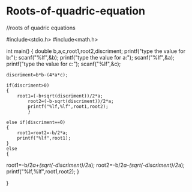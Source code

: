 # Roots-of-quadric-equation
//roots of quadric equations


#include<stdio.h>
#include<math.h>


int main()
{
	double b,a,c,root1,root2,discriment;
	printf("type the value for b:");
	scanf("%lf",&b);
		printf("type the value for a:");
	scanf("%lf",&a);
		printf("type the value for c:");
	scanf("%lf",&c);
	
	discriment=b*b-(4*a*c);
	
	if(discriment>0)
	{
		root1=(-b+sqrt(discriment))/2*a;
			root2=(-b-sqrt(discriment))/2*a;
			printf("%lf,%lf",root1,root2);
			}
	
	else if(discriment==0)
	{
		root1=root2=-b/2*a;
		printf("%lf",root1);
	}
	else
	{

root1=-b/2*a+(sqrt(-discriment)/2*a);
root2=-b/2*a-(sqrt(-discriment)/2*a);
printf("%lf,%lf",root1,root2);
	}
	
}
